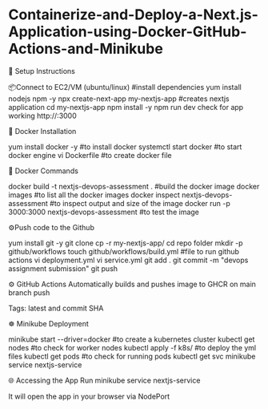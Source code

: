 # Containerize-and-Deploy-a-Next.js-Application-using-Docker-GitHub-Actions-and-Minikube

🧰 Setup Instructions

📦Connect to EC2/VM (ubuntu/linux)
#install dependencies 
yum install nodejs npm -y
npx create-next-app my-nextjs-app       #creates nextjs application
cd my-nextjs-app
npm install -y
npm run dev
check for app working http://<ec2publicip>:3000

🐳 Docker Installation

yum install docker -y         #to install docker
systemctl start docker        #to start docker engine
vi Dockerfile               #to create docker file

🐳 Docker Commands

docker build -t nextjs-devops-assessment .      #build the docker image
docker images                                   #to list all the docker images
docker inspect nextjs-devops-assessment        #to inspect output and size of the image
docker run -p 3000:3000 nextjs-devops-assessment       #to test the image

⚙️Push code to the Github

yum install git -y
git clone <github repo url>
cp -r my-nextjs-app/ <repo folder>
cd repo folder
mkdir -p github/workflows
touch github/workflows/build.yml    #file to run github actions
vi deployment.yml
vi service.yml
git add . 
git commit -m "devops assignment submission"
git push
 
⚙️ GitHub Actions
Automatically builds and pushes image to GHCR on main branch push

Tags: latest and commit SHA

☸️ Minikube Deployment

minikube start --driver=docker              #to create a kubernetes cluster
kubectl get nodes                           #to check for worker nodes
kubectl apply -f k8s/                       #to deploy the yml files
kubectl get pods                            #to check for running pods
kubectl get svc
minikube service nextjs-service

🌐 Accessing the App
Run minikube service nextjs-service

It will open the app in your browser via NodePort

 